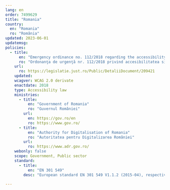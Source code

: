 ```yaml
---
lang: en
order: 7499629
title: "Romania"
country:
  en: "Romania"
  ro: "România"
updated: 2023-06-01
updatemsg:
policies:
  - title:
      en: "Emergency ordinance no. 112/2018 regarding the accessibility of websites and mobile applications of public sector bodies"
      ro: "Ordonanţa de urgenţă nr. 112/2018 privind accesibilitatea site-urilor web şi a aplicaţiilor mobile ale organismelor din sectorul public"
    url:
      ro: https://legislatie.just.ro/Public/DetaliiDocument/209421
    updated: 
    wcagver: WCAG 2.0 derivate
    enactdate: 2018
    type: Accessibility law
    ministries:
      - title:
          en: "Government of Romania"
          ro: "Guvernul României"
        url:
          en: https://gov.ro/en
          ro: https://www.gov.ro/
      - title:
          en: "Authority for Digitalisation of Romania"
          ro: "Autoritatea pentru Digitalizarea României"
        url:
          ro: https://www.adr.gov.ro/
    webonly: false
    scope: Government, Public sector
    standard:
      - title:
          en: "EN 301 549"
        desc: "European standard EN 301 549 V1.1.2 (2015-04), respectively v2.1.2 \"Accessibility requirements for public procurement of ICT products and services in Europe (2015-04)\" or later versions"     
          
---
```


